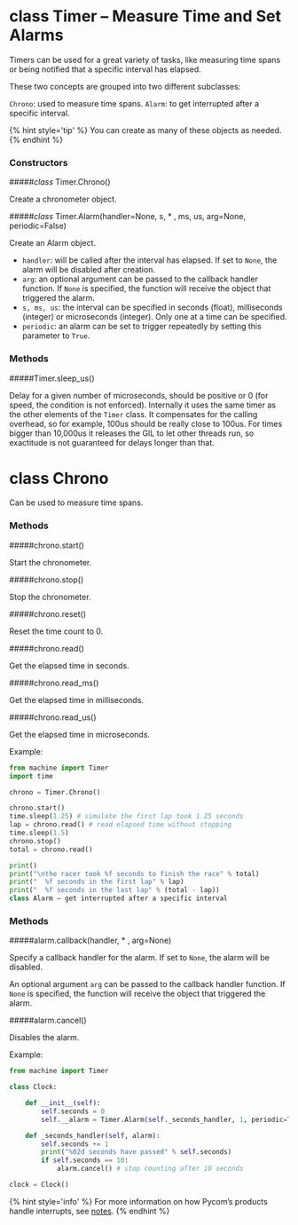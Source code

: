 # class Timer – Measure Time and Set Alarms

Timers can be used for a great variety of tasks, like measuring time spans or being notified that a specific interval has elapsed.

These two concepts are grouped into two different subclasses:

`Chrono`: used to measure time spans.
`Alarm`: to get interrupted after a specific interval.

{% hint style='tip' %}
You can create as many of these objects as needed.
{% endhint %}

### Constructors

#####<class><i>class</i> Timer.Chrono()</class>

Create a chronometer object.

#####<class><i>class</i> Timer.Alarm(handler=None, s, * , ms, us, arg=None, periodic=False)</class>

Create an Alarm object.

- `handler`: will be called after the interval has elapsed. If set to `None`, the alarm will be disabled after creation.
- `arg`: an optional argument can be passed to the callback handler function. If `None` is specified, the function will receive the object that triggered the alarm.
- `s, ms, us`: the interval can be specified in seconds (float), milliseconds (integer) or microseconds (integer). Only one at a time can be specified.
- `periodic`: an alarm can be set to trigger repeatedly by setting this parameter to `True`.

### Methods

#####<function>Timer.sleep_us()</function>

Delay for a given number of microseconds, should be positive or 0 (for speed, the condition is not enforced). Internally it uses the same timer as the other elements of the `Timer` class. It compensates for the calling overhead, so for example, 100us should be really close to 100us. For times bigger than 10,000us it releases the GIL to let other threads run, so exactitude is not guaranteed for delays longer than that.

# class Chrono

Can be used to measure time spans.

### Methods

#####<function>chrono.start()</function>

Start the chronometer.

#####<function>chrono.stop()</function>

Stop the chronometer.

#####<function>chrono.reset()</function>

Reset the time count to 0.

#####<function>chrono.read()</function>

Get the elapsed time in seconds.

#####<function>chrono.read_ms()</function>

Get the elapsed time in milliseconds.

#####<function>chrono.read_us()</function>

Get the elapsed time in microseconds.

Example:

```python
from machine import Timer
import time

chrono = Timer.Chrono()

chrono.start()
time.sleep(1.25) # simulate the first lap took 1.25 seconds
lap = chrono.read() # read elapsed time without stopping
time.sleep(1.5)
chrono.stop()
total = chrono.read()

print()
print("\nthe racer took %f seconds to finish the race" % total)
print("  %f seconds in the first lap" % lap)
print("  %f seconds in the last lap" % (total - lap))
class Alarm – get interrupted after a specific interval
```

### Methods

#####<function>alarm.callback(handler, * , arg=None)</function>

Specify a callback handler for the alarm. If set to `None`, the alarm will be disabled.

An optional argument `arg` can be passed to the callback handler function. If `None` is specified, the function will receive the object that triggered the alarm.

#####<function>alarm.cancel()</function>

Disables the alarm.

Example:

```python
from machine import Timer

class Clock:

    def __init__(self):
        self.seconds = 0
        self.__alarm = Timer.Alarm(self._seconds_handler, 1, periodic=True)

    def _seconds_handler(self, alarm):
        self.seconds += 1
        print("%02d seconds have passed" % self.seconds)
        if self.seconds == 10:
            alarm.cancel() # stop counting after 10 seconds

clock = Clock()
```

{% hint style='info' %}
For more information on how Pycom’s products handle interrupts, see [notes](../../../firmwareapi/notes.md).
{% endhint %}

